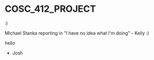 # COSC_412_PROJECT
:)

Michael Stanka reporting in
"I have no idea what I'm doing" - Kelly :)






























































































































































































































hello

- Josh





